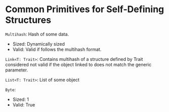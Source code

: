 # Common Primitives for Self-Defining Structures

`Multihash`: Hash of some data.
 - Sized: Dynamically sized
 - Valid: Valid if follows the multihash format.

`Link<T: Trait>`: Contains multihash of a structure defined by Trait considered not valid if the object linked to does not match the generic parameter.

`List<T: Trait>`: List of some object

`Byte`:
 - Sized: 1
 - Valid: True

